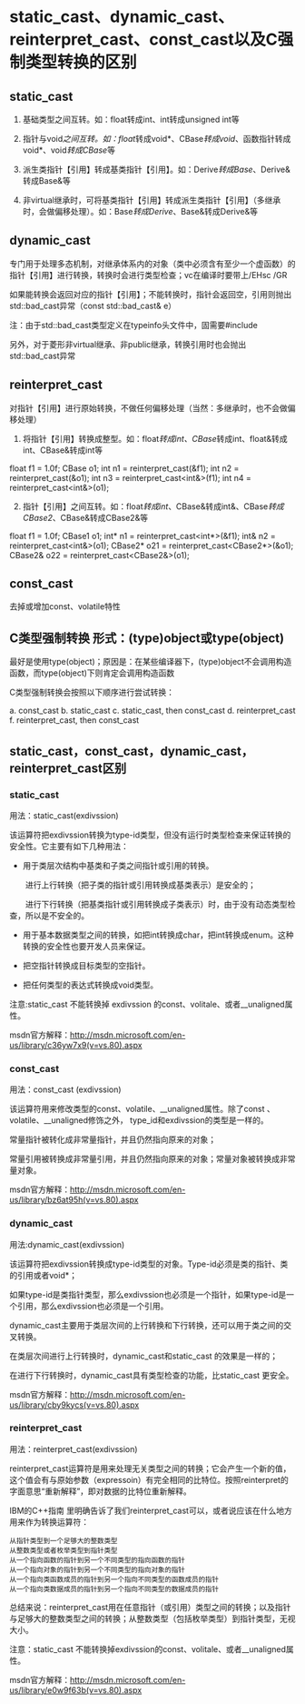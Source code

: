 # static_cast、dynamic_cast、reinterpret_cast、const_cast以及C强制类型转换的区别

## static_cast

1. 基础类型之间互转。如：float转成int、int转成unsigned int等

2. 指针与void*之间互转。如：float*转成void*、CBase*转成void*、函数指针转成void*、void*转成CBase*等

3. 派生类指针【引用】转成基类指针【引用】。如：Derive*转成Base*、Derive&转成Base&等

4. 非virtual继承时，可将基类指针【引用】转成派生类指针【引用】（多继承时，会做偏移处理）。如：Base*转成Derive*、Base&转成Derive&等

## dynamic_cast

专门用于处理多态机制，对继承体系内的对象（类中必须含有至少一个虚函数）的指针【引用】进行转换，转换时会进行类型检查；vc在编译时要带上/EHsc /GR

如果能转换会返回对应的指针【引用】；不能转换时，指针会返回空，引用则抛出std::bad_cast异常（const std::bad_cast& e）

注：由于std::bad_cast类型定义在typeinfo头文件中，固需要#include<typeinfo>

另外，对于菱形非virtual继承、非public继承，转换引用时也会抛出std::bad_cast异常

## reinterpret_cast  

对指针【引用】进行原始转换，不做任何偏移处理（当然：多继承时，也不会做偏移处理）

1. 将指针【引用】转换成整型。如：float*转成int、CBase*转成int、float&转成int、CBase&转成int等

float f1 = 1.0f; CBase o1;
int n1 = reinterpret_cast<int>(&f1);
int n2 = reinterpret_cast<int>(&o1);
int n3 = reinterpret_cast<int&>(f1);
int n4 = reinterpret_cast<int&>(o1);

2. 指针【引用】之间互转。如：float*转成int*、CBase&转成int&、CBase*转成CBase2*、CBase&转成CBase2&等

float f1 = 1.0f;  CBase1 o1;
int* n1 = reinterpret_cast<int*>(&f1);
int& n2 = reinterpret_cast<int&>(o1);
CBase2* o21 = reinterpret_cast<CBase2*>(&o1);
CBase2& o22 = reinterpret_cast<CBase2&>(o1);

## const_cast   

去掉或增加const、volatile特性

## C类型强制转换   形式：(type)object或type(object)

最好是使用type(object)；原因是：在某些编译器下，(type)object不会调用构造函数，而type(object)下则肯定会调用构造函数

C类型强制转换会按照以下顺序进行尝试转换：

a. const_cast
b. static_cast
c. static_cast, then const_cast
d. reinterpret_cast
f. reinterpret_cast, then const_cast


## static_cast，const_cast，dynamic_cast，reinterpret_cast区别

### static_cast

用法：static_cast<type-id>(exdivssion) 

该运算符把exdivssion转换为type-id类型，但没有运行时类型检查来保证转换的安全性。它主要有如下几种用法：

* 用于类层次结构中基类和子类之间指针或引用的转换。

　　进行上行转换（把子类的指针或引用转换成基类表示）是安全的；

　　进行下行转换（把基类指针或引用转换成子类表示）时，由于没有动态类型检查，所以是不安全的。

* 用于基本数据类型之间的转换，如把int转换成char，把int转换成enum。这种转换的安全性也要开发人员来保证。

* 把空指针转换成目标类型的空指针。

* 把任何类型的表达式转换成void类型。

注意:static_cast 不能转换掉 exdivssion 的const、volitale、或者__unaligned属性。

msdn官方解释：http://msdn.microsoft.com/en-us/library/c36yw7x9(v=vs.80).aspx


### const_cast 

用法：const_cast<type-id> (exdivssion)

该运算符用来修改类型的const、volatile、__unaligned属性。除了const 、volatile、__unaligned修饰之外， type_id和exdivssion的类型是一样的。

常量指针被转化成非常量指针，并且仍然指向原来的对象；

常量引用被转换成非常量引用，并且仍然指向原来的对象；常量对象被转换成非常量对象。

msdn官方解释：http://msdn.microsoft.com/en-us/library/bz6at95h(v=vs.80).aspx


### dynamic_cast

用法:dynamic_cast<type-id>(exdivssion)

该运算符把exdivssion转换成type-id类型的对象。Type-id必须是类的指针、类的引用或者void*；

如果type-id是类指针类型，那么exdivssion也必须是一个指针，如果type-id是一个引用，那么exdivssion也必须是一个引用。

dynamic_cast主要用于类层次间的上行转换和下行转换，还可以用于类之间的交叉转换。

在类层次间进行上行转换时，dynamic_cast和static_cast 的效果是一样的；

在进行下行转换时，dynamic_cast具有类型检查的功能，比static_cast 更安全。

msdn官方解释：http://msdn.microsoft.com/en-us/library/cby9kycs(v=vs.80).aspx


### reinterpret_cast

用法：reinterpret_cast<type-id>(exdivssion)

reinterpret_cast运算符是用来处理无关类型之间的转换；它会产生一个新的值，这个值会有与原始参数（expressoin）有完全相同的比特位。按照reinterpret的字面意思“重新解释”，即对数据的比特位重新解释。

IBM的C++指南 里明确告诉了我们reinterpret_cast可以，或者说应该在什么地方用来作为转换运算符：

    从指针类型到一个足够大的整数类型
    从整数类型或者枚举类型到指针类型
    从一个指向函数的指针到另一个不同类型的指向函数的指针
    从一个指向对象的指针到另一个不同类型的指向对象的指针
    从一个指向类函数成员的指针到另一个指向不同类型的函数成员的指针
    从一个指向类数据成员的指针到另一个指向不同类型的数据成员的指针

总结来说：reinterpret_cast用在任意指针（或引用）类型之间的转换；以及指针与足够大的整数类型之间的转换；从整数类型（包括枚举类型）到指针类型，无视大小。

注意：static_cast 不能转换掉exdivssion的const、volitale、或者__unaligned属性。

msdn官方解释：http://msdn.microsoft.com/en-us/library/e0w9f63b(v=vs.80).aspx